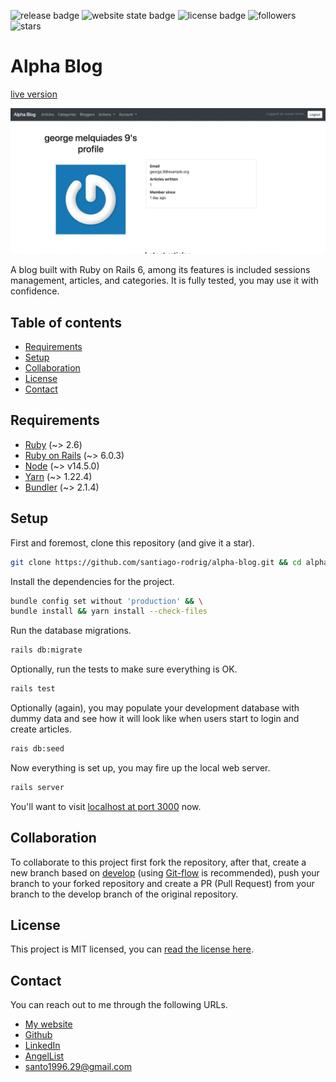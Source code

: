 ![release badge](https://img.shields.io/github/v/release/santiago-rodrig/alpha-blog)
![website state badge](https://img.shields.io/website?down_color=lightgrey&down_message=offline&up_color=green&up_message=online&url=https%3A%2F%2Fsrodrig-alpha-blog.herokuapp.com)
![license badge](https://img.shields.io/github/license/santiago-rodrig/alpha-blog)
![followers](https://img.shields.io/github/followers/santiago-rodrig?style=social)
![stars](https://img.shields.io/github/stars/santiago-rodrig/alpha-blog?style=social)

# Alpha Blog

[live version](https://srodrig-alpha-blog.herokuapp.com/)

![app demo gif](./doc/demo.gif)

A blog built with Ruby on Rails 6, among its features is included
sessions management, articles, and categories. It is fully tested, you may
use it with confidence.

## Table of contents

- [Requirements](https://github.com/santiago-rodrig/alpha-blog#requirements)
- [Setup](https://github.com/santiago-rodrig/alpha-blog#setup)
- [Collaboration](https://github.com/santiago-rodrig/alpha-blog#collaboration)
- [License](https://github.com/santiago-rodrig/alpha-blog#license)
- [Contact](https://github.com/santiago-rodrig/alpha-blog#contact)


## Requirements

- [Ruby](https://www.ruby-lang.org/en/) (~> 2.6)
- [Ruby on Rails](https://rubyonrails.org/) (~> 6.0.3)
- [Node](https://nodejs.org/en/) (~> v14.5.0)
- [Yarn](https://yarnpkg.com/getting-started/install) (~> 1.22.4)
- [Bundler](https://github.com/rubygems/rubygems/tree/master/bundler) (~> 2.1.4)

## Setup

First and foremost, clone this repository (and give it a star).

```sh
git clone https://github.com/santiago-rodrig/alpha-blog.git && cd alpha-blog
```

Install the dependencies for the project.

```sh
bundle config set without 'production' && \
bundle install && yarn install --check-files
```

Run the database migrations.

```sh
rails db:migrate
```

Optionally, run the tests to make sure everything is OK.

```sh
rails test
```

Optionally (again), you may populate your development database with
dummy data and see how it will look like when users start to login and
create articles.

```sh
rais db:seed
```

Now everything is set up, you may fire up the local web server.

```sh
rails server
```

You'll want to visit [localhost at port 3000](http://localhost:3000) now.

## Collaboration

To collaborate to this project first fork the repository, after that, create a new branch based
on [develop](https://github.com/santiago-rodrig/alpha-blog/tree/develop)
(using [Git-flow](https://nvie.com/posts/a-successful-git-branching-model/)
is recommended), push your branch to your forked repository and create a PR (Pull Request)
from your branch to the develop branch of the original repository.

## License

This project is MIT licensed, you can [read the license here](./LICENSE).

## Contact

You can reach out to me through the following URLs.

- [My website](https://santiagorodriguez.dev)
- [Github](https://github.com/santiago-rodrig)
- [LinkedIn](https://www.linkedin.com/in/santiago-andres-rodriguez-marquez/)
- [AngelList](https://angel.co/u/santiago-andres-rodriguez-marquez)
- [santo1996.29@gmail.com](mailto:santo1996.29@gmail.com)


